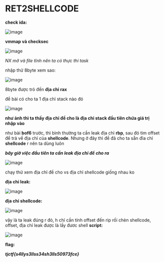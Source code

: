 # **RET2SHELLCODE**

**check ida:**

![image](https://github.com/gookoosss/CTF.-/assets/128712571/f1481f76-f007-4b6e-a756-22f50518f15a)


**vmmap và checksec**

![image](https://github.com/gookoosss/CTF.-/assets/128712571/f3ea6c14-0d9b-465f-9594-f19b64cdad0c)


*NX mở và file tĩnh nên ta có thực thi task*

nhập thử 8byte xem sao:

![image](https://github.com/gookoosss/CTF.-/assets/128712571/c2692126-f7a5-407a-beaf-ec671136b8be)


8byte được trỏ đến **địa chỉ rax**

đề bài có cho ta 1 địa chỉ stack nào đó


![image](https://github.com/gookoosss/CTF.-/assets/128712571/7390891c-5fff-41c0-a385-52cf0c6d61c3)


**như ảnh thì ta thấy địa chỉ đề cho là địa chỉ stack đầu tiên chứa giá trị nhập vào**

như bài **bof6** trước, thì bình thường ta cần leak địa chỉ **rbp**, sau đó tìm offset để trả về địa chỉ của **shellcode**. Nhưng ở đây thì đề đã cho ta sẵn đỉa chỉ **shellcode** r nên ta dùng luôn 

***bây giờ việc đầu tiên ta cần leak địa chỉ để cho ra*** 

![image](https://github.com/gookoosss/CTF.-/assets/128712571/7420de7c-61b5-4d32-9159-a66fc499fb6b)


chạy thử xem địa chỉ đề cho vs địa chỉ shellcode giống nhau ko

**địa chỉ leak:**

![image](https://github.com/gookoosss/CTF.-/assets/128712571/15027813-f37b-4ad3-8de4-c0b3ac926420)


**địa chỉ shellcode:**

![image](https://github.com/gookoosss/CTF.-/assets/128712571/01435a2c-8450-4727-90a9-057ee8c67797)


vậy là ta leak đúng r đó, h chỉ cần tính offset đến rip rồi chèn shellcode, offset, địa chỉ leak được là lấy đươc shell
**script:**

![image](https://github.com/gookoosss/CTF.-/assets/128712571/adf6af63-1ff8-460c-a0c9-2f7d6b4f7e73)


**flag:**

***tjctf{s4llys3llss34sh3lls50973fce}***


